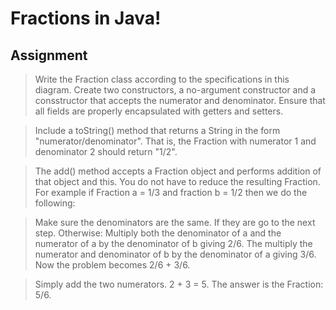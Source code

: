 # Fractions in Java!

## Assignment

> Write the Fraction class according to the specifications in this diagram. Create two constructors, a no-argument constructor and a consstructor that accepts the numerator and denominator. Ensure that all fields are properly encapsulated with getters and setters.

> Include a toString() method that returns a String in the form "numerator/denominator". That is, the Fraction with numerator 1 and denominator 2 should return "1/2".

> The add() method accepts a Fraction object and performs addition of that object and this. You do not have to reduce the resulting Fraction. For example if Fraction a = 1/3 and fraction b = 1/2 then we do the following:

> Make sure the denominators are the same. If they are go to the next step. Otherwise: Multiply both the denominator of a and the numerator of a by the denominator of b giving 2/6. The multiply the numerator and denominator of b by the denominator of a giving 3/6. Now the problem becomes 2/6 + 3/6.

> Simply add the two numerators. 2 + 3 = 5. The answer is the Fraction: 5/6.
